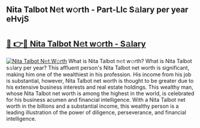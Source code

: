 ## Nita Talbot N𝚎t w𝚘rth - Part-LIc S𝚊lary per year eHvjS

# <h2><a href="http://gc55ty.nevu.top/?p=Nita+Talbot">🔗 👉🔴 Nita Talbot N𝚎t w𝚘rth - S𝚊lary</a></h2>

[![Nita Talbot N𝚎t W𝚘rth](https://i.imgur.com/Oavwk0R.jpeg)](http://gc55ty.nevu.top/?p=Nita+Talbot)
What is Nita Talbot n𝚎t w𝚘rth? What is Nita Talbot s𝚊lary per year?
This affluent person's Nita Talbot net worth is significant, making him one of the wealthiest in his profession. His income from his job is substantial, however, Nita Talbot net worth is thought to be greater due to his extensive business interests and real estate holdings. This wealthy man, whose Nita Talbot net worth is among the highest in the world, is celebrated for his business acumen and financial intelligence. With a Nita Talbot net worth in the billions and a substantial income, this wealthy person is a leading illustration of the power of diligence, perseverance, and financial intelligence.
